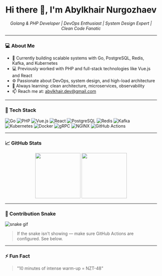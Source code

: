 <h1 align="center">Hi there 👋, I'm Abylkhair Nurgozhaev</h1>
<p align="center">
  <em>Golang & PHP Developer | DevOps Enthusiast | System Design Expert | Clean Code Fanatic</em>
</p>

---

### 💻 About Me

- 🔭 Currently building scalable systems with Go, PostgreSQL, Redis, Kafka, and Kubernetes  
- 💻 Previously worked with PHP and full-stack technologies like Vue.js and React  
- ⚙️ Passionate about DevOps, system design, and high-load architecture  
- 🧠 Always learning: clean architecture, microservices, observability  
- 📫 Reach me at: abylkhair.dev@gmail.com

---

### 🚀 Tech Stack

![Go](https://img.shields.io/badge/-Go-000?style=flat&logo=go)
![PHP](https://img.shields.io/badge/-PHP-000?style=flat&logo=php)
![Vue.js](https://img.shields.io/badge/-Vue.js-000?style=flat&logo=vue.js)
![React](https://img.shields.io/badge/-React-000?style=flat&logo=react)
![PostgreSQL](https://img.shields.io/badge/-PostgreSQL-000?style=flat&logo=postgresql)
![Redis](https://img.shields.io/badge/-Redis-000?style=flat&logo=redis)
![Kafka](https://img.shields.io/badge/-Kafka-000?style=flat&logo=apache-kafka)
![Kubernetes](https://img.shields.io/badge/-Kubernetes-000?style=flat&logo=kubernetes)
![Docker](https://img.shields.io/badge/-Docker-000?style=flat&logo=docker)
![gRPC](https://img.shields.io/badge/-gRPC-000?style=flat&logo=grpc)
![NGINX](https://img.shields.io/badge/-NGINX-000?style=flat&logo=nginx)
![GitHub Actions](https://img.shields.io/badge/-GitHub%20Actions-000?style=flat&logo=github-actions)

---

### 📈 GitHub Stats

<p align="center">
  <img height="150em" src="https://github-readme-stats.vercel.app/api?username=abylkhair&show_icons=true&theme=github_dark" />
  <img height="150em" src="https://github-readme-stats.vercel.app/api/top-langs/?username=abylkhair&layout=compact&theme=github_dark" />
</p>

---

### 🐍 Contribution Snake

![snake gif](https://github.com/abylkhair/abylkhair/blob/output/github-contribution-grid-snake.svg)

> If the snake isn't showing — make sure GitHub Actions are configured. See below.

---

### ⚡ Fun Fact

> "10 minutes of intense warm-up = NZT-48"
